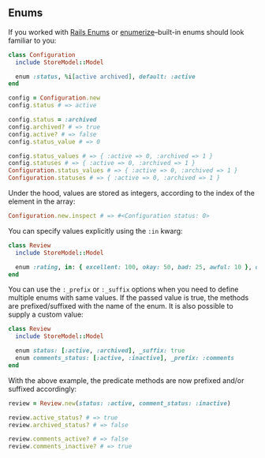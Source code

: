 ## Enums

If you worked with [Rails Enums](https://api.rubyonrails.org/v5.2.3/classes/ActiveRecord/Enum.html) or [enumerize](https://github.com/brainspec/enumerize)–built-in enums should look familiar to you:

```ruby
class Configuration
  include StoreModel::Model

  enum :status, %i[active archived], default: :active
end

config = Configuration.new
config.status # => active

config.status = :archived
config.archived? # => true
config.active? # => false
config.status_value # => 0

config.status_values # => { :active => 0, :archived => 1 }
config.statuses # => { :active => 0, :archived => 1 }
Configuration.status_values # => { :active => 0, :archived => 1 }
Configuration.statuses # => { :active => 0, :archived => 1 }
```

Under the hood, values are stored as integers, according to the index of the element in the array:

```ruby
Configuration.new.inspect # => #<Configuration status: 0>
```

You can specify values explicitly using the `:in` kwarg:

```ruby
class Review
  include StoreModel::Model

  enum :rating, in: { excellent: 100, okay: 50, bad: 25, awful: 10 }, default: :okay
end
```

You can use the `:_prefix` or `:_suffix` options when you need to define multiple enums with same values. If the passed value is true, the methods are prefixed/suffixed with the name of the enum. It is also possible to supply a custom value:

```ruby
class Review
  include StoreModel::Model

  enum status: [:active, :archived], _suffix: true
  enum comments_status: [:active, :inactive], _prefix: :comments
end
```
With the above example, the predicate methods are now prefixed and/or suffixed accordingly:

```ruby
review = Review.new(status: :active, comment_status: :inactive)

review.active_status? # => true
review.archived_status? # => false

review.comments_active? # => false
review.comments_inactive? # => true

```

